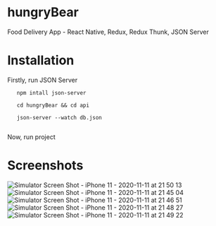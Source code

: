 # hungryBear
Food Delivery App - React Native, Redux, Redux Thunk, JSON Server

# Installation

Firstly, run JSON Server

```
   npm intall json-server
   
   cd hungryBear && cd api
   
   json-server --watch db.json
   
```

Now, run project

# Screenshots

![Simulator Screen Shot - iPhone 11 - 2020-11-11 at 21 50 13](https://user-images.githubusercontent.com/41873800/98871063-26e91280-2429-11eb-8e54-9222074261fb.png)
![Simulator Screen Shot - iPhone 11 - 2020-11-11 at 21 45 04](https://user-images.githubusercontent.com/41873800/98871275-7af3f700-2429-11eb-9de2-e31400bb4e70.png)
![Simulator Screen Shot - iPhone 11 - 2020-11-11 at 21 46 51](https://user-images.githubusercontent.com/41873800/98871476-d1613580-2429-11eb-8570-313eb3c01e1e.png)
![Simulator Screen Shot - iPhone 11 - 2020-11-11 at 21 48 27](https://user-images.githubusercontent.com/41873800/98871639-1ab18500-242a-11eb-8c9c-2410538df7a1.png)
![Simulator Screen Shot - iPhone 11 - 2020-11-11 at 21 49 22](https://user-images.githubusercontent.com/41873800/98871814-6bc17900-242a-11eb-9557-122fa30b163f.png)
